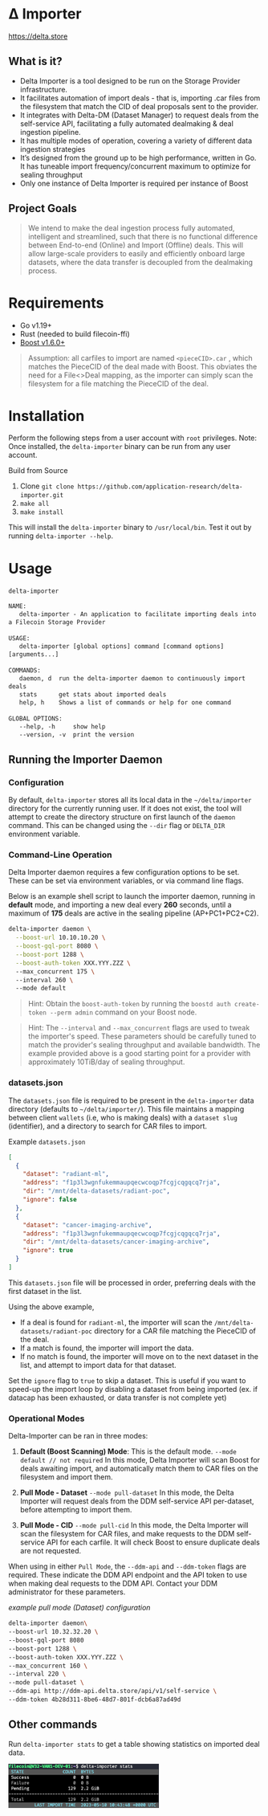 # Δ Importer
https://delta.store

## What is it?
- Delta Importer is a tool designed to be run on the Storage Provider infrastructure.
- It facilitates automation of import deals - that is, importing .car files from the filesystem that match the CID of deal proposals sent to the provider.
- It integrates with Delta-DM (Dataset Manager) to request deals from the self-service API, facilitating a fully automated dealmaking & deal ingestion pipeline.
- It has multiple modes of operation, covering a variety of different data ingestion strategies
- It’s designed from the ground up to be high performance, written in Go. It has tuneable import frequency/concurrent maximum to optimize for sealing throughput
- Only one instance of Delta Importer is required per instance of Boost 

## Project Goals
> We intend to make the deal ingestion process fully automated, intelligent and streamlined, such that there is no functional difference between End-to-end (Online) and Import (Offline) deals.
> This will allow large-scale providers to easily and efficiently onboard large datasets, where the data transfer is decoupled from the dealmaking process.

# Requirements
- Go v1.19+
- Rust (needed to build filecoin-ffi)
- [Boost v1.6.0+](https://github.com/filecoin-project/boost)

> Assumption: all carfiles to import are named `<pieceCID>.car` , which matches the PieceCID of the deal made with Boost.
> This obviates the need for a File<>Deal mapping, as the importer can simply scan the filesystem for a file matching the PieceCID of the deal.

# Installation

Perform the following steps from a user account with `root` privileges. Note: Once installed, the `delta-importer` binary can be run from any user account.

Build from Source
1. Clone `git clone https://github.com/application-research/delta-importer.git` 
2. `make all`
3. `make install`

This will install the `delta-importer` binary to `/usr/local/bin`. Test it out by running `delta-importer --help`.

# Usage

`delta-importer`

```
NAME:
   delta-importer - An application to facilitate importing deals into a Filecoin Storage Provider

USAGE:
   delta-importer [global options] command [command options] [arguments...]

COMMANDS:
   daemon, d  run the delta-importer daemon to continuously import deals
   stats      get stats about imported deals
   help, h    Shows a list of commands or help for one command

GLOBAL OPTIONS:
   --help, -h     show help
   --version, -v  print the version
```


## Running the Importer Daemon

### Configuration

By default, `delta-importer` stores all its local data in the `~/delta/importer` directory for the currently running user. If it does not exist, the tool will attempt to create the directory structure on first launch of the `daemon` command. This can be changed using the `--dir` flag or `DELTA_DIR` environment variable.

### Command-Line Operation
Delta Importer daemon requires a few configuration options to be set. These can be set via environment variables, or via command line flags.

Below is an example shell script to launch the importer daemon, running in **default** mode, and importing a new deal every **260** seconds, until a maximum of **175** deals are active in the sealing pipeline (AP+PC1+PC2+C2).

```bash
delta-importer daemon \
  --boost-url 10.10.10.20 \
  --boost-gql-port 8080 \
  --boost-port 1288 \
  --boost-auth-token XXX.YYY.ZZZ \ 
  --max_concurrent 175 \ 
  --interval 260 \ 
  --mode default  
```

> Hint: Obtain the `boost-auth-token` by running the `boostd auth create-token --perm admin` command on your Boost node.

> Hint: The `--interval` and `--max_concurrent` flags are used to tweak the importer's speed. These parameters should be carefully tuned to match the provider's sealing throughput and available bandwidth. The example provided above is a good starting point for a provider with approximately 10TiB/day of sealing throughput.

### datasets.json
The `datasets.json` file is required to be present in the `delta-importer` data directory (defaults to `~/delta/importer/`). This file maintains a mapping between client `wallets` (i.e, who is making deals) with a `dataset slug` (identifier), and a directory to search for CAR files to import.

Example `datasets.json`
```json
[
  {
    "dataset": "radiant-ml",
    "address": "f1p3l3wgnfukemmaupqecwcoqp7fcgjcqgqcq7rja",
    "dir": "/mnt/delta-datasets/radiant-poc",
    "ignore": false
  },
  {
    "dataset": "cancer-imaging-archive",
    "address": "f1p3l3wgnfukemmaupqecwcoqp7fcgjcqgqcq7rja",
    "dir": "/mnt/delta-datasets/cancer-imaging-archive",
    "ignore": true
  }
]
```

This `datasets.json` file will be processed in order, preferring deals with the first dataset in the list. 

Using the above example,
- If a deal is found for `radiant-ml`, the importer will scan the `/mnt/delta-datasets/radiant-poc` directory for a CAR file matching the PieceCID of the deal. 
- If a match is found, the importer will import the data. 
- If no match is found, the importer will move on to the next dataset in the list, and attempt to import data for that dataset.

Set the `ignore` flag to `true` to skip a dataset. This is useful if you want to speed-up the import loop by disabling a dataset from being imported (ex. if datacap has been exhausted, or data transfer is not complete yet)

### Operational Modes
Delta-Importer can be ran in three modes:

1. **Default (Boost Scanning) Mode**: This is the default mode. 
`--mode default // not required`
In this mode, Delta Importer will scan Boost for deals awaiting import, and automatically match them to CAR files on the filesystem and import them.

2. **Pull Mode - Dataset**
`--mode pull-dataset`
In this mode, the Delta Importer will request deals from the DDM self-service API per-dataset, before attempting to import them. 

3. **Pull Mode - CID**
`--mode pull-cid`
In this mode, the Delta Importer will scan the filesystem for CAR files, and make requests to the DDM self-service API for each carfile.
It will check Boost to ensure duplicate deals are not requested.

When using in either `Pull Mode`, the `--ddm-api` and `--ddm-token` flags are required. These indicate the DDM API endpoint and the API token to use when making deal requests to the DDM API. Contact your DDM administrator for these parameters.

*example pull mode (Dataset) configuration*
```bash
delta-importer daemon\
--boost-url 10.32.32.20 \
--boost-gql-port 8080
--boost-port 1288 \
--boost-auth-token XXX.YYY.ZZZ \ 
--max_concurrent 160 \
--interval 220 \
--mode pull-dataset \
--ddm-api http://ddm-api.delta.store/api/v1/self-service \
--ddm-token 4b28d311-8be6-48d7-801f-dcb6a87ad49d 
```

## Other commands

Run `delta-importer stats` to get a table showing statistics on imported deal data.


<img src="./docs/assets/stats.png" width=300/>